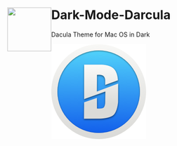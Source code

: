 # Dark-Mode-Darcula <img align="left" width="100" height="100" src="https://raw.githubusercontent.com/dobbbri/dark-mode-darcula/master/media/darcula.png">
Dacula Theme for Mac OS in Dark

![Dark-Mode-Darcula Theme](https://raw.githubusercontent.com/dobbbri/dark-mode-darcula/master/logo.png)
